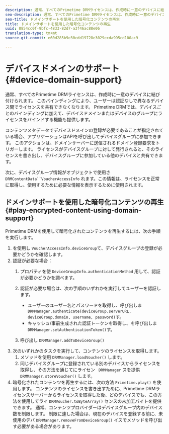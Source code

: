 ```yaml
---
description: 通常、すべてのPrimetime DRMライセンスは、作成時に一意のデバイスに結び付けられます。 このバインディングにより、ユーザーは認証なしで異なるデバイス間でライセンスを共有できなくなります。 Primetime DRMでは、デバイスごとのバインディングに加えて、デバイスドメインまたはデバイスのグループにライセンスをバインドする機能も提供します。
seo-description: 通常、すべてのPrimetime DRMライセンスは、作成時に一意のデバイスに結び付けられます。 このバインディングにより、ユーザーは認証なしで異なるデバイス間でライセンスを共有できなくなります。 Primetime DRMでは、デバイスごとのバインディングに加えて、デバイスドメインまたはデバイスのグループにライセンスをバインドする機能も提供します。
seo-title: ドメインサポートを使用した暗号化コンテンツの再生
title: ドメインサポートを使用した暗号化コンテンツの再生
uuid: 8854cc0f-9bfc-4833-82d7-a3f46ac88e06
translation-type: tm+mt
source-git-commit: e60d285b9e30cdd19728e3029ecda995cd100ac9

---
```



# デバイスドメインのサポート {#device-domain-support}

通常、すべてのPrimetime DRMライセンスは、作成時に一意のデバイスに結び付けられます。 このバインディングにより、ユーザーは認証なしで異なるデバイス間でライセンスを共有できなくなります。 Primetime DRMでは、デバイスごとのバインディングに加えて、デバイスドメインまたはデバイスのグループにライセンスをバインドする機能も提供します。

コンテンツメタデータでデバイスドメインの登録が必要であることが指定されている場合、アプリケーションはAPIを呼び出してデバイスグループに参加できます。 このアクションは、ドメインサーバーに送信されるドメイン登録要求をトリガーします。 ライセンスがデバイスグループに対して発行されると、そのライセンスを書き出し、デバイスグループに参加している他のデバイスと共有できます。

次に、デバイスグループ情報がオブジェクトで使用さ `DRMContentData``VoucherAccessInfo` れます。この情報は、ライセンスを正常に取得し、使用するために必要な情報を表示するために使用されます。

## ドメインサポートを使用した暗号化コンテンツの再生 {#play-encrypted-content-using-domain-support}

Primetime DRMを使用して暗号化されたコンテンツを再生するには、次の手順を実行します。

1. を使用し `VoucherAccessInfo.deviceGroup`て、デバイスグループの登録が必要かどうかを確認します。
1. 認証が必要な場合：
   1. プロパティを使 `DeviceGroupInfo.authenticationMethod` 用して、認証が必要かどうかを調べます。
   1. 認証が必要な場合は、次の手順のいずれかを実行してユーザーを認証します。

      * ユーザーのユーザー名とパスワードを取得し、呼び出しま `DRMManager.authenticate(deviceGroup.serverURL, deviceGroup.domain, username, password)`す。
      * キャッシュ/事前生成された認証トークンを取得し、を呼び出しま `DRMManager.setAuthenticationToken()`す。
   1. 呼び出し `DRMManager.addToDeviceGroup()`
1. 次のいずれかのタスクを実行して、コンテンツのライセンスを取得します。
   1. メソッドを使用 `DRMManager.loadVoucher()` します。
   1. 同じデバイスグループに登録されている別のデバイスからライセンスを取得し、その方法を通じてにライセン ` DRMManager` スを提供 `DRMManager.storeVoucher()` します。
1. 暗号化されたコンテンツを再生するには、次の方法 `Primetime.play()` を使用します。
コンテンツのライセンスを書き出すために、Primetime DRMライセンスサーバーからライセンスを取得した後、どのデバイスでも、この方法を使用してライ `DRMVoucher.toByteArray()` センスの未加工バイトを提供できます。 通常、コンテンツプロバイダーはデバイスグループ内のデバイス数を制限します。 制限に達した場合は、現在のデバイスを登録する前に、未使用のデバ `DRMManager.removeFromDeviceGroup()` イスでメソッドを呼び出す必要がある場合があります。